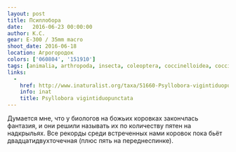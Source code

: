 ```yaml
---
layout: post
title: Псиллобора
date:   2016-06-23 00:00:00
author: К.С.
gear: E-300 / 35mm macro
shoot_date: 2016-06-18
location: Агрогородок
colors: ['060804', '151910']
tags: [animalia, arthropoda, insecta, coleoptera, coccinelloidea, coccinellidae, psyllobora]
links:
  -
    href: http://www.inaturalist.org/taxa/51660-Psyllobora-vigintiduopunctata
    info: inat
    title: Psyllobora vigintiduopunctata
---
```


Думается мне, что у биологов на божьих коровках закончлась фантазия, и они решили называть их по количеству пятен на надкрыльях. Все рекорды среди встреченных нами коровок пока бьёт двадцатидвухточечная (плюс пять на переднеспинке).
